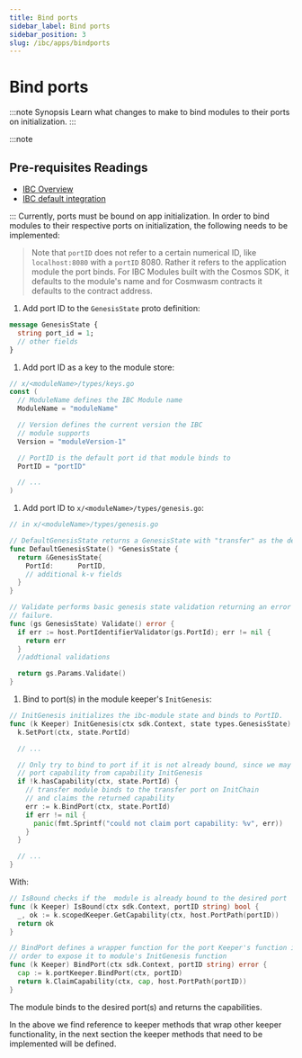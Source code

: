 ```yaml
---
title: Bind ports
sidebar_label: Bind ports
sidebar_position: 3
slug: /ibc/apps/bindports
---
```


# Bind ports

:::note Synopsis
Learn what changes to make to bind modules to their ports on initialization.
:::

:::note

## Pre-requisites Readings

- [IBC Overview](../01-overview.md)
- [IBC default integration](../02-integration.md)

:::
Currently, ports must be bound on app initialization. In order to bind modules to their respective ports on initialization, the following needs to be implemented:

> Note that `portID` does not refer to a certain numerical ID, like `localhost:8080` with a `portID` 8080. Rather it refers to the application module the port binds. For IBC Modules built with the Cosmos SDK, it defaults to the module's name and for Cosmwasm contracts it defaults to the contract address.

1. Add port ID to the `GenesisState` proto definition:

```protobuf
message GenesisState {
  string port_id = 1;
  // other fields
}
```

1. Add port ID as a key to the module store:

```go
// x/<moduleName>/types/keys.go
const (
  // ModuleName defines the IBC Module name
  ModuleName = "moduleName"

  // Version defines the current version the IBC
  // module supports
  Version = "moduleVersion-1"

  // PortID is the default port id that module binds to
  PortID = "portID"

  // ...
)
```

1. Add port ID to `x/<moduleName>/types/genesis.go`:

```go
// in x/<moduleName>/types/genesis.go

// DefaultGenesisState returns a GenesisState with "transfer" as the default PortID.
func DefaultGenesisState() *GenesisState {
  return &GenesisState{
    PortId:      PortID,
    // additional k-v fields
  }
}

// Validate performs basic genesis state validation returning an error upon any
// failure.
func (gs GenesisState) Validate() error {
  if err := host.PortIdentifierValidator(gs.PortId); err != nil {
    return err
  }
  //addtional validations

  return gs.Params.Validate()
}
```

1. Bind to port(s) in the module keeper's `InitGenesis`:

```go
// InitGenesis initializes the ibc-module state and binds to PortID.
func (k Keeper) InitGenesis(ctx sdk.Context, state types.GenesisState) {
  k.SetPort(ctx, state.PortId)

  // ...

  // Only try to bind to port if it is not already bound, since we may already own
  // port capability from capability InitGenesis
  if !k.hasCapability(ctx, state.PortId) {
    // transfer module binds to the transfer port on InitChain
    // and claims the returned capability
    err := k.BindPort(ctx, state.PortId)
    if err != nil {
      panic(fmt.Sprintf("could not claim port capability: %v", err))
    }
  }

  // ...
}
```

With:

```go
// IsBound checks if the  module is already bound to the desired port
func (k Keeper) IsBound(ctx sdk.Context, portID string) bool {
  _, ok := k.scopedKeeper.GetCapability(ctx, host.PortPath(portID))
  return ok
}

// BindPort defines a wrapper function for the port Keeper's function in
// order to expose it to module's InitGenesis function
func (k Keeper) BindPort(ctx sdk.Context, portID string) error {
  cap := k.portKeeper.BindPort(ctx, portID)
  return k.ClaimCapability(ctx, cap, host.PortPath(portID))
}
```

The module binds to the desired port(s) and returns the capabilities.

In the above we find reference to keeper methods that wrap other keeper functionality, in the next section the keeper methods that need to be implemented will be defined.

